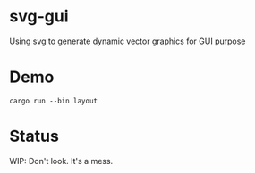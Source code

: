 # svg-gui

Using svg to generate dynamic vector graphics for GUI purpose

# Demo
`cargo run --bin layout`

# Status
WIP: Don't look. It's a mess.
